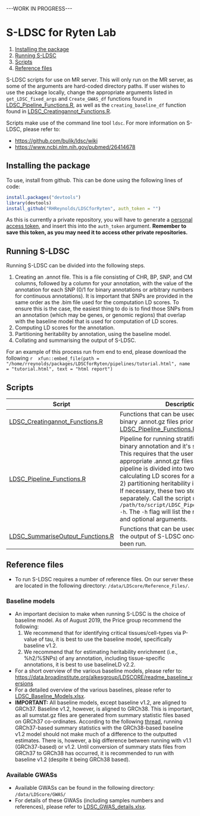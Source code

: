 ---WORK IN PROGRESS---

# S-LDSC for Ryten Lab 
1. [Installing the package](#install)
2. [Running S-LDSC](#running)
3. [Scripts](#scripts)
4. [Reference files](#reference_files)

S-LDSC scripts for use on MR server. This will only run on the MR server, as some of the arguments are hard-coded directory paths. If user wishes to use the package locally, change the appropriate arguments listed in `get_LDSC_fixed_args` and `Create_GWAS_df` functions found in [LDSC_Pipeline_Functions.R](R/LDSC_Pipeline_Functions.R), as well as the `creating_baseline_df` function found in [LDSC_Creatingannot_Functions.R](R/LDSC_Creatingannot_Functions.R).

Scripts make use of the command line tool `ldsc`. For more information on S-LDSC, please refer to: 
- https://github.com/bulik/ldsc/wiki
- https://www.ncbi.nlm.nih.gov/pubmed/26414678

## Installing the package <a name="install"></a>
To use, install from github. This can be done using the following lines of code:

``` r
install.packages("devtools")
library(devtools)
install_github("RHReynolds/LDSCforRyten", auth_token = "")
```

As this is currently a private repository, you will have to generate a [personal access token](https://help.github.com/en/articles/creating-a-personal-access-token-for-the-command-line), and insert this into the ```auth_token``` argument. **Remember to save this token, as you may need it to access other private repositories.**

## Running S-LDSC <a name="running"></a>
Running S-LDSC can be divided into the following steps.
1. Creating an .annot file. This is a file consisting of CHR, BP, SNP, and CM columns, followed by a column for your annotation, with the value of the annotation for each SNP (0/1 for binary annotations or arbitrary numbers for continuous annotations). It is important that SNPs are provided in the same order as the .bim file used for the computation LD scores. To ensure this is the case, the easiest thing to do is to find those SNPs from an annotation (which may be genes, or genomic regions) that overlap with the baseline model that is used for computation of LD scores. 
2. Computing LD scores for the annotation.
3. Partitioning heritability by annotation, using the baseline model.
4. Collating and summarising the output of S-LDSC.

For an example of this process run from end to end, please download the following `r  xfun::embed_file(path = "/home/rreynolds/packages/LDSCforRyten/pipelines/tutorial.html", name = "tutorial.html", text = "html report")`

## Scripts <a name="scripts"></a>

Script | Description | Author(s)
------ | ----------- | ---------
[LDSC_Creatingannot_Functions.R](R/LDSC_Creatingannot_Functions.R) | Functions that can be used for creating binary .annot.gz files prior to running [LDSC_Pipeline_Functions.R](R/LDSC_Pipeline_Functions.R). | RHR
[LDSC_Pipeline_Functions.R](R/LDSC_Pipeline_Functions.R) | Pipeline for running stratified LDSC with a binary annotation and it's subcategories. This requires that the user has created the appropriate .annot.gz files. Note that this pipeline is divided into two steps: 1) calculating LD scores for an annotation and 2) partitioning heritability in the annotation. If necessary, these two steps can be run separately. Call the script using: `Rscript /path/to/script/LDSC_Pipeline_Functions.R -h`. The `-h` flag will list the required inputs and optional arguments. | RHR
[LDSC_SummariseOutput_Functions.R](R/LDSC_SummariseOutput_Functions.R) | Functions that can be used to summarise the output of S-LDSC once pipeline has been run. | RHR

## Reference files <a name="reference_files"></a>
- To run S-LDSC requires a number of reference files. On our server these are located in the following directory: `/data/LDScore/Reference_Files/`.

### Baseline models
- An important decision to make when running S-LDSC is the choice of baseline model. As of August 2019, the Price group recommend the following: 
    1. We recommend that for identifying critical tissues/cell-types via P-value of tau, it is best to use the baseline model, specifically baseline v1.2.
    2. We recommend that for estimating heritability enrichment (i.e., %h2/%SNPs) of any annotation, including tissue-specific annotations, it is best to use baselineLD v2.2.
- For a short overview of the various baseline models, please refer to: https://data.broadinstitute.org/alkesgroup/LDSCORE/readme_baseline_versions
- For a detailed overview of the various baselines, please refer to [LDSC_Baseline_Models.xlsx](misc/LDSC_Baseline_Models.xlsx).
- **IMPORTANT:** All baseline models, except baseline v1.2, are aligned to GRCh37. Baseline v1.2, however, is aligned to GRCh38. This is important, as all sumstat.gz files are generated from summary statistic files based on GRCh37 co-ordinates. According to the following [thread](https://groups.google.com/forum/#!topic/ldsc_users/_wIQrqK57Nc), running GRCh37-based summary statistics with the GRCh38-based baseline v1.2 model should not make much of a difference to the outputted estimates. There is, however, a big difference between running with v1.1 (GRCh37-based) or v1.2. Until conversion of summary stats files from GRCh37 to GRCh38 has occurred, it is recommended to run with baseline v1.2 (despite it being GRCh38 based).

### Available GWASs
- Available GWASs can be found in the following directory: `/data/LDScore/GWAS/`
- For details of these GWASs (including samples numbers and references), please refer to [LDSC_GWAS_details.xlsx](misc/LDSC_GWAS_details.xlsx).
  
